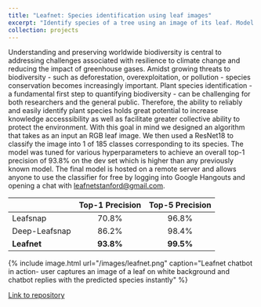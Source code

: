 ```yaml
---
title: "Leafnet: Species identification using leaf images"
excerpt: "Identify species of a tree using an image of its leaf. Model powered by deep learning. Model deployed as a google chatbot. Detecting fire occurence in Southeast Asia using satellite remote sensing and machine learning <br/><img src='/images/leafnet.png'>"
collection: projects
---
```


Understanding and preserving worldwide biodiversity is central to addressing challenges associated with resilience to climate change and reducing the impact of greenhouse gases. Amidst growing threats to biodiversity - such as deforestation, overexploitation, or pollution - species conservation becomes increasingly important. Plant species identification - a fundamental first step to quantifying biodiversity - can be challenging for both researchers and the general public. Therefore, the ability to reliably and easily identify plant species holds great potential to increase knowledge accesssibility as well as facilitate greater collective ability to protect the environment. With this goal in mind we designed an algorithm that takes as an input an RGB leaf image. We then used a ResNet18 to classify the image into 1 of 185 classes corresponding to its species. The model was tuned for various hyperparameters to achieve an overall top-1 precision of 93.8% on the dev set which is higher than any previously known model. The final model is hosted on a remote server and allows anyone to use the classifier for free by logging into Google Hangouts and opening a chat with leafnetstanford@gmail.com.

|               | Top-1 Precision| Top-5 Precision|
|---------------|:--------------:|:--------------:|
|    Leafsnap   |      70.8%     |      96.8%     |
| Deep-Leafsnap |      86.2%     |      98.4%     |
| **Leafnet**   |    **93.8%**   |    **99.5%**   |

{% include image.html url="/images/leafnet.png" caption="Leafnet chatbot in action- user captures an image of a leaf on white background and chatbot replies with the predicted species instantly" %}

<a href="https://github.com/kkraoj/leafnet" target="_blank">Link to repository</a>
